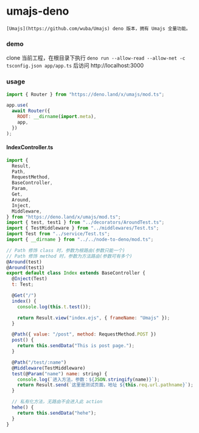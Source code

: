 # umajs-deno

    [Umajs](https://github.com/wuba/Umajs) deno 版本，拥有 Umajs 全量功能。

### demo

clone 当前工程，在根目录下执行 `deno run --allow-read --allow-net -c tsconfig.json app/app.ts` 后访问 http://localhost:3000

### usage

```js
import { Router } from "https://deno.land/x/umajs/mod.ts";

app.use(
  await Router({
    ROOT: __dirname(import.meta),
    app,
  })
);
```

#### IndexController.ts

```js
import {
  Result,
  Path,
  RequestMethod,
  BaseController,
  Param,
  Get,
  Around,
  Inject,
  Middleware,
} from "https://deno.land/x/umajs/mod.ts";
import { test, test1 } from "../decorators/AroundTest.ts";
import { TestMiddleware } from "../middlewares/Test.ts";
import Test from "../service/Test.ts";
import { __dirname } from "../../node-to-deno/mod.ts";

// Path 修饰 class 时，参数为根路由(参数只能一个)
// Path 修饰 method 时，参数为方法路由(参数可有多个)
@Around(test)
@Around(test1)
export default class Index extends BaseController {
  @Inject(Test)
  t: Test;

  @Get("/")
  index() {
    console.log(this.t.test());

    return Result.view("index.ejs", { frameName: "Umajs" });
  }

  @Path({ value: "/post", method: RequestMethod.POST })
  post() {
    return this.sendData("This is post page.");
  }

  @Path("/test/:name")
  @Middleware(TestMiddleware)
  test(@Param("name") name: string) {
    console.log(`进入方法，参数：${JSON.stringify(name)}`);
    return Result.send(`这里是测试页面，地址 ${this.req.url.pathname}`);
  }

  // 私有化方法，无路由不会进入此 action
  hehe() {
    return this.sendData("hehe");
  }
}
```
